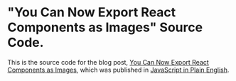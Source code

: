 # "You Can Now Export React Components as Images" Source Code.

This is the source code for the blog post, [You Can Now Export React Components as Images](https://javascript.plainenglish.io/export-react-components-as-images-15168b73b0eb), which was published in [JavaScript in Plain English](https://javascript.plainenglish.io/).
